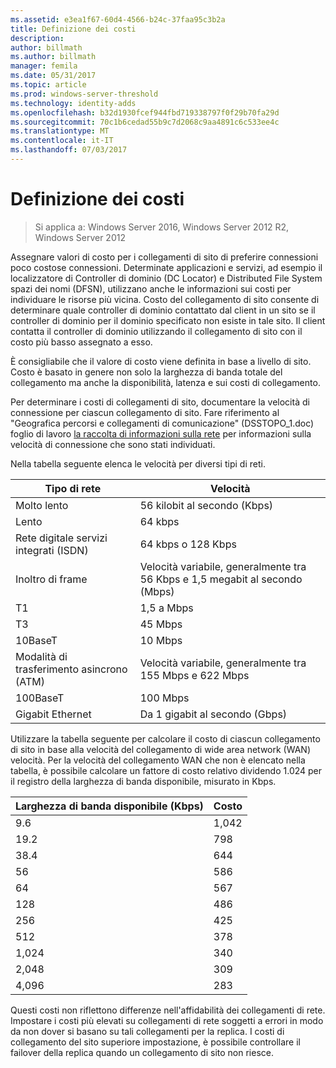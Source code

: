 ```yaml
---
ms.assetid: e3ea1f67-60d4-4566-b24c-37faa95c3b2a
title: Definizione dei costi
description: 
author: billmath
ms.author: billmath
manager: femila
ms.date: 05/31/2017
ms.topic: article
ms.prod: windows-server-threshold
ms.technology: identity-adds
ms.openlocfilehash: b32d1930fcef944fbd719338797f0f29b70fa29d
ms.sourcegitcommit: 70c1b6cedad55b9c7d2068c9aa4891c6c533ee4c
ms.translationtype: MT
ms.contentlocale: it-IT
ms.lasthandoff: 07/03/2017
---
```

# <a name="determining-the-cost"></a>Definizione dei costi

>Si applica a: Windows Server 2016, Windows Server 2012 R2, Windows Server 2012

Assegnare valori di costo per i collegamenti di sito di preferire connessioni poco costose connessioni. Determinate applicazioni e servizi, ad esempio il localizzatore di Controller di dominio (DC Locator) e Distributed File System spazi dei nomi (DFSN), utilizzano anche le informazioni sui costi per individuare le risorse più vicina. Costo del collegamento di sito consente di determinare quale controller di dominio contattato dal client in un sito se il controller di dominio per il dominio specificato non esiste in tale sito. Il client contatta il controller di dominio utilizzando il collegamento di sito con il costo più basso assegnato a esso.  
  
È consigliabile che il valore di costo viene definita in base a livello di sito. Costo è basato in genere non solo la larghezza di banda totale del collegamento ma anche la disponibilità, latenza e sui costi di collegamento.  
  
Per determinare i costi di collegamenti di sito, documentare la velocità di connessione per ciascun collegamento di sito. Fare riferimento al "Geografica percorsi e collegamenti di comunicazione" (DSSTOPO_1.doc) foglio di lavoro [la raccolta di informazioni sulla rete](../../ad-ds/plan/Collecting-Network-Information.md) per informazioni sulla velocità di connessione che sono stati individuati.  
  
Nella tabella seguente elenca le velocità per diversi tipi di reti.  
  
|Tipo di rete|Velocità|  
|----------------|---------|  
|Molto lento|56 kilobit al secondo (Kbps)|  
|Lento|64 kbps|  
|Rete digitale servizi integrati (ISDN)|64 kbps o 128 Kbps|  
|Inoltro di frame|Velocità variabile, generalmente tra 56 Kbps e 1,5 megabit al secondo (Mbps)|  
|T1|1,5 a Mbps|  
|T3|45 Mbps|  
|10BaseT|10 Mbps|  
|Modalità di trasferimento asincrono (ATM)|Velocità variabile, generalmente tra 155 Mbps e 622 Mbps|  
|100BaseT|100 Mbps|  
|Gigabit Ethernet|Da 1 gigabit al secondo (Gbps)|  
  
Utilizzare la tabella seguente per calcolare il costo di ciascun collegamento di sito in base alla velocità del collegamento di wide area network (WAN) velocità. Per la velocità del collegamento WAN che non è elencato nella tabella, è possibile calcolare un fattore di costo relativo dividendo 1.024 per il registro della larghezza di banda disponibile, misurato in Kbps.  
  
|Larghezza di banda disponibile (Kbps)|Costo|  
|--------------------------------|--------|  
|9.6|1,042|  
|19.2|798|  
|38.4|644|  
|56|586|  
|64|567|  
|128|486|  
|256|425|  
|512|378|  
|1,024|340|  
|2,048|309|  
|4,096|283|  
  
Questi costi non riflettono differenze nell'affidabilità dei collegamenti di rete. Impostare i costi più elevati su collegamenti di rete soggetti a errori in modo da non dover si basano su tali collegamenti per la replica. I costi di collegamento del sito superiore impostazione, è possibile controllare il failover della replica quando un collegamento di sito non riesce.  
  


